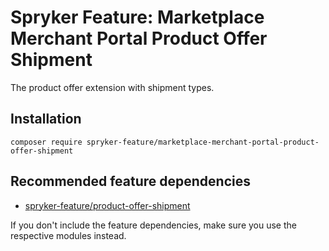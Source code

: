 # Spryker Feature: Marketplace Merchant Portal Product Offer Shipment

The product offer extension with shipment types.

## Installation

```
composer require spryker-feature/marketplace-merchant-portal-product-offer-shipment
```

## Recommended feature dependencies
- [spryker-feature/product-offer-shipment](https://github.com/spryker-feature/product-offer-shipment)

If you don't include the feature dependencies, make sure you use the respective modules instead.
